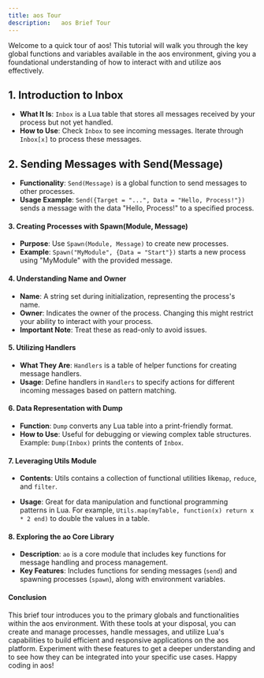 ```yaml
---
title: aos Tour
description:   aos Brief Tour
---
```


Welcome to a quick tour of aos! This tutorial will walk you through the key global functions and variables available in the aos environment, giving you a foundational understanding of how to interact with and utilize aos effectively.

## 1. Introduction to Inbox

- **What It Is**: `Inbox` is a Lua table that stores all messages received by your process but not yet handled.
- **How to Use**: Check `Inbox` to see incoming messages. Iterate through `Inbox[x]` to process these messages.

## 2. Sending Messages with Send(Message)

- **Functionality**: `Send(Message)` is a global function to send messages to other processes.
- **Usage Example**: `Send({Target = "...", Data = "Hello, Process!"})` sends a message with the data "Hello, Process!" to a specified process.

#### 3. Creating Processes with Spawn(Module, Message)

- **Purpose**: Use `Spawn(Module, Message)` to create new processes.
- **Example**: `Spawn("MyModule", {Data = "Start"})` starts a new process using "MyModule" with the provided message.

#### 4. Understanding Name and Owner

- **Name**: A string set during initialization, representing the process's name.
- **Owner**: Indicates the owner of the process. Changing this might restrict your ability to interact with your process.
- **Important Note**: Treat these as read-only to avoid issues.

#### 5. Utilizing Handlers

- **What They Are**: `Handlers` is a table of helper functions for creating message handlers.
- **Usage**: Define handlers in `Handlers` to specify actions for different incoming messages based on pattern matching.

#### 6. Data Representation with Dump

- **Function**: `Dump` converts any Lua table into a print-friendly format.
- **How to Use**: Useful for debugging or viewing complex table structures. Example: `Dump(Inbox)` prints the contents of `Inbox`.

#### 7. Leveraging Utils Module

- **Contents**: Utils contains a collection of functional utilities like`map`, `reduce`, and `filter`.

- **Usage**: Great for data manipulation and functional programming patterns in Lua. For example, `Utils.map(myTable, function(x) return x * 2 end)` to double the values in a table.

#### 8. Exploring the ao Core Library

- **Description**: `ao` is a core module that includes key functions for message handling and process management.
- **Key Features**: Includes functions for sending messages (`send`) and spawning processes (`spawn`), along with environment variables.

#### Conclusion

This brief tour introduces you to the primary globals and functionalities within the aos environment. With these tools at your disposal, you can create and manage processes, handle messages, and utilize Lua's capabilities to build efficient and responsive applications on the aos platform. Experiment with these features to get a deeper understanding and to see how they can be integrated into your specific use cases. Happy coding in aos!
